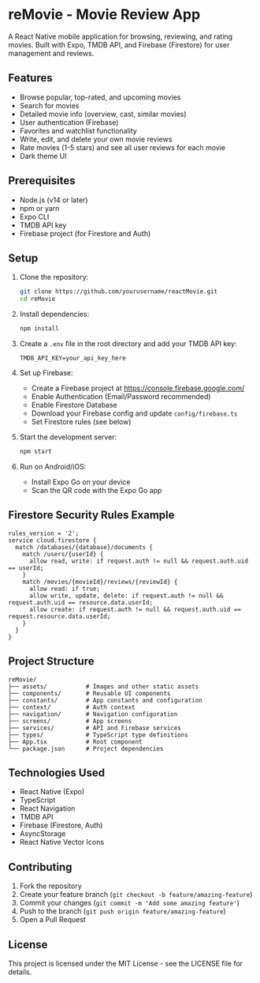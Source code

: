 # reMovie - Movie Review App

A React Native mobile application for browsing, reviewing, and rating movies. Built with Expo, TMDB API, and Firebase (Firestore) for user management and reviews.

## Features

- Browse popular, top-rated, and upcoming movies
- Search for movies
- Detailed movie info (overview, cast, similar movies)
- User authentication (Firebase)
- Favorites and watchlist functionality
- Write, edit, and delete your own movie reviews
- Rate movies (1-5 stars) and see all user reviews for each movie
- Dark theme UI

## Prerequisites

- Node.js (v14 or later)
- npm or yarn
- Expo CLI
- TMDB API key
- Firebase project (for Firestore and Auth)

## Setup

1. Clone the repository:
   ```bash
   git clone https://github.com/yourusername/reactMovie.git
   cd reMovie
   ```
2. Install dependencies:
   ```bash
   npm install
   ```
3. Create a `.env` file in the root directory and add your TMDB API key:
   ```
   TMDB_API_KEY=your_api_key_here
   ```
4. Set up Firebase:
   - Create a Firebase project at https://console.firebase.google.com/
   - Enable Authentication (Email/Password recommended)
   - Enable Firestore Database
   - Download your Firebase config and update `config/firebase.ts`
   - Set Firestore rules (see below)

5. Start the development server:
   ```bash
   npm start
   ```
6. Run on Android/iOS:
   - Install Expo Go on your device
   - Scan the QR code with the Expo Go app

## Firestore Security Rules Example

```
rules_version = '2';
service cloud.firestore {
  match /databases/{database}/documents {
    match /users/{userId} {
      allow read, write: if request.auth != null && request.auth.uid == userId;
    }
    match /movies/{movieId}/reviews/{reviewId} {
      allow read: if true;
      allow write, update, delete: if request.auth != null && request.auth.uid == resource.data.userId;
      allow create: if request.auth != null && request.auth.uid == request.resource.data.userId;
    }
  }
}
```

## Project Structure

```
reMovie/
├── assets/           # Images and other static assets
├── components/       # Reusable UI components
├── constants/        # App constants and configuration
├── context/          # Auth context
├── navigation/       # Navigation configuration
├── screens/          # App screens
├── services/         # API and Firebase services
├── types/            # TypeScript type definitions
├── App.tsx           # Root component
└── package.json      # Project dependencies
```

## Technologies Used

- React Native (Expo)
- TypeScript
- React Navigation
- TMDB API
- Firebase (Firestore, Auth)
- AsyncStorage
- React Native Vector Icons

## Contributing

1. Fork the repository
2. Create your feature branch (`git checkout -b feature/amazing-feature`)
3. Commit your changes (`git commit -m 'Add some amazing feature'`)
4. Push to the branch (`git push origin feature/amazing-feature`)
5. Open a Pull Request

## License

This project is licensed under the MIT License - see the LICENSE file for details.
